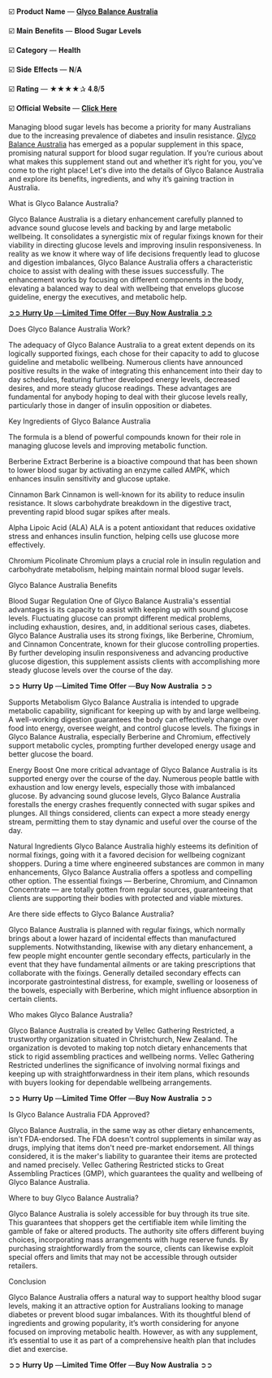 ☑️ 𝐏𝐫𝐨𝐝𝐮𝐜𝐭 𝐍𝐚𝐦𝐞 — [𝐆𝐥𝐲𝐜𝐨 𝐁𝐚𝐥𝐚𝐧𝐜𝐞 𝐀𝐮𝐬𝐭𝐫𝐚𝐥𝐢𝐚](https://supplementcarts.com/glyco-balance-australia-official/)

☑️ 𝐌𝐚𝐢𝐧 𝐁𝐞𝐧𝐞𝐟𝐢𝐭𝐬 — 𝐁𝐥𝐨𝐨𝐝 𝐒𝐮𝐠𝐚𝐫 𝐋𝐞𝐯𝐞𝐥𝐬

☑️ 𝐂𝐚𝐭𝐞𝐠𝐨𝐫𝐲 — 𝐇𝐞𝐚𝐥𝐭𝐡

☑️ 𝐒𝐢𝐝𝐞 𝐄𝐟𝐟𝐞𝐜𝐭𝐬 — 𝐍/𝐀

☑️ 𝐑𝐚𝐭𝐢𝐧𝐠 — ★★★★✰ 𝟒.𝟖/𝟓

☑️ 𝐎𝐟𝐟𝐢𝐜𝐢𝐚𝐥 𝐖𝐞𝐛𝐬𝐢𝐭𝐞 — [𝐂𝐥𝐢𝐜𝐤 𝐇𝐞𝐫𝐞](https://supplementcarts.com/glyco-balance-australia-official/)


Managing blood sugar levels has become a priority for many Australians due to the increasing prevalence of diabetes and insulin resistance. [Glyco Balance Australia](https://www.facebook.com/My.Glyco.Balance.Australia.Reviews) has emerged as a popular supplement in this space, promising natural support for blood sugar regulation. If you’re curious about what makes this supplement stand out and whether it’s right for you, you’ve come to the right place! Let's dive into the details of Glyco Balance Australia and explore its benefits, ingredients, and why it’s gaining traction in Australia.

What is Glyco Balance Australia?

Glyco Balance Australia is a dietary enhancement carefully planned to advance sound glucose levels and backing by and large metabolic wellbeing. It consolidates a synergistic mix of regular fixings known for their viability in directing glucose levels and improving insulin responsiveness. In reality as we know it where way of life decisions frequently lead to glucose and digestion imbalances, Glyco Balance Australia offers a characteristic choice to assist with dealing with these issues successfully. The enhancement works by focusing on different components in the body, elevating a balanced way to deal with wellbeing that envelops glucose guideline, energy the executives, and metabolic help.


[➲➲ 𝐇𝐮𝐫𝐫𝐲 𝐔𝐩 —𝐋𝐢𝐦𝐢𝐭𝐞𝐝 𝐓𝐢𝐦𝐞 𝐎𝐟𝐟𝐞𝐫 —𝐁𝐮𝐲 𝐍𝐨𝐰 𝐀𝐮𝐬𝐭𝐫𝐚𝐥𝐢𝐚 ➲➲](https://supplementcarts.com/glyco-balance-australia-official/)


Does Glyco Balance Australia Work?

The adequacy of Glyco Balance Australia to a great extent depends on its logically supported fixings, each chose for their capacity to add to glucose guideline and metabolic wellbeing. Numerous clients have announced positive results in the wake of integrating this enhancement into their day to day schedules, featuring further developed energy levels, decreased desires, and more steady glucose readings. These advantages are fundamental for anybody hoping to deal with their glucose levels really, particularly those in danger of insulin opposition or diabetes.

Key Ingredients of Glyco Balance Australia

The formula is a blend of powerful compounds known for their role in managing glucose levels and improving metabolic function.

Berberine Extract
Berberine is a bioactive compound that has been shown to lower blood sugar by activating an enzyme called AMPK, which enhances insulin sensitivity and glucose uptake.

Cinnamon Bark
Cinnamon is well-known for its ability to reduce insulin resistance. It slows carbohydrate breakdown in the digestive tract, preventing rapid blood sugar spikes after meals.

Alpha Lipoic Acid (ALA)
ALA is a potent antioxidant that reduces oxidative stress and enhances insulin function, helping cells use glucose more effectively.

Chromium Picolinate
Chromium plays a crucial role in insulin regulation and carbohydrate metabolism, helping maintain normal blood sugar levels.

Glyco Balance Australia Benefits

Blood Sugar Regulation
One of Glyco Balance Australia's essential advantages is its capacity to assist with keeping up with sound glucose levels. Fluctuating glucose can prompt different medical problems, including exhaustion, desires, and, in additional serious cases, diabetes. Glyco Balance Australia uses its strong fixings, like Berberine, Chromium, and Cinnamon Concentrate, known for their glucose controlling properties. By further developing insulin responsiveness and advancing productive glucose digestion, this supplement assists clients with accomplishing more steady glucose levels over the course of the day.

➲➲ 𝐇𝐮𝐫𝐫𝐲 𝐔𝐩 —𝐋𝐢𝐦𝐢𝐭𝐞𝐝 𝐓𝐢𝐦𝐞 𝐎𝐟𝐟𝐞𝐫 —𝐁𝐮𝐲 𝐍𝐨𝐰 𝐀𝐮𝐬𝐭𝐫𝐚𝐥𝐢𝐚 ➲➲

Supports Metabolism
Glyco Balance Australia is intended to upgrade metabolic capability, significant for keeping up with by and large wellbeing. A well-working digestion guarantees the body can effectively change over food into energy, oversee weight, and control glucose levels. The fixings in Glyco Balance Australia, especially Berberine and Chromium, effectively support metabolic cycles, prompting further developed energy usage and better glucose the board.

Energy Boost
One more critical advantage of Glyco Balance Australia is its supported energy over the course of the day. Numerous people battle with exhaustion and low energy levels, especially those with imbalanced glucose. By advancing sound glucose levels, Glyco Balance Australia forestalls the energy crashes frequently connected with sugar spikes and plunges. All things considered, clients can expect a more steady energy stream, permitting them to stay dynamic and useful over the course of the day.

Natural Ingredients
Glyco Balance Australia highly esteems its definition of normal fixings, going with it a favored decision for wellbeing cognizant shoppers. During a time where engineered substances are common in many enhancements, Glyco Balance Australia offers a spotless and compelling other option. The essential fixings — Berberine, Chromium, and Cinnamon Concentrate — are totally gotten from regular sources, guaranteeing that clients are supporting their bodies with protected and viable mixtures.

Are there side effects to Glyco Balance Australia?

Glyco Balance Australia is planned with regular fixings, which normally brings about a lower hazard of incidental effects than manufactured supplements. Notwithstanding, likewise with any dietary enhancement, a few people might encounter gentle secondary effects, particularly in the event that they have fundamental ailments or are taking prescriptions that collaborate with the fixings. Generally detailed secondary effects can incorporate gastrointestinal distress, for example, swelling or looseness of the bowels, especially with Berberine, which might influence absorption in certain clients.

Who makes Glyco Balance Australia?

Glyco Balance Australia is created by Vellec Gathering Restricted, a trustworthy organization situated in Christchurch, New Zealand. The organization is devoted to making top notch dietary enhancements that stick to rigid assembling practices and wellbeing norms. Vellec Gathering Restricted underlines the significance of involving normal fixings and keeping up with straightforwardness in their item plans, which resounds with buyers looking for dependable wellbeing arrangements.

➲➲ 𝐇𝐮𝐫𝐫𝐲 𝐔𝐩 —𝐋𝐢𝐦𝐢𝐭𝐞𝐝 𝐓𝐢𝐦𝐞 𝐎𝐟𝐟𝐞𝐫 —𝐁𝐮𝐲 𝐍𝐨𝐰 𝐀𝐮𝐬𝐭𝐫𝐚𝐥𝐢𝐚 ➲➲

Is Glyco Balance Australia FDA Approved?

Glyco Balance Australia, in the same way as other dietary enhancements, isn't FDA-endorsed. The FDA doesn't control supplements in similar way as drugs, implying that items don't need pre-market endorsement. All things considered, it is the maker's liability to guarantee their items are protected and named precisely. Vellec Gathering Restricted sticks to Great Assembling Practices (GMP), which guarantees the quality and wellbeing of Glyco Balance Australia.

Where to buy Glyco Balance Australia?

Glyco Balance Australia is solely accessible for buy through its true site. This guarantees that shoppers get the certifiable item while limiting the gamble of fake or altered products. The authority site offers different buying choices, incorporating mass arrangements with huge reserve funds. By purchasing straightforwardly from the source, clients can likewise exploit special offers and limits that may not be accessible through outsider retailers.

Conclusion

Glyco Balance Australia offers a natural way to support healthy blood sugar levels, making it an attractive option for Australians looking to manage diabetes or prevent blood sugar imbalances. With its thoughtful blend of ingredients and growing popularity, it’s worth considering for anyone focused on improving metabolic health. However, as with any supplement, it’s essential to use it as part of a comprehensive health plan that includes diet and exercise.

➲➲ 𝐇𝐮𝐫𝐫𝐲 𝐔𝐩 —𝐋𝐢𝐦𝐢𝐭𝐞𝐝 𝐓𝐢𝐦𝐞 𝐎𝐟𝐟𝐞𝐫 —𝐁𝐮𝐲 𝐍𝐨𝐰 𝐀𝐮𝐬𝐭𝐫𝐚𝐥𝐢𝐚 ➲➲
